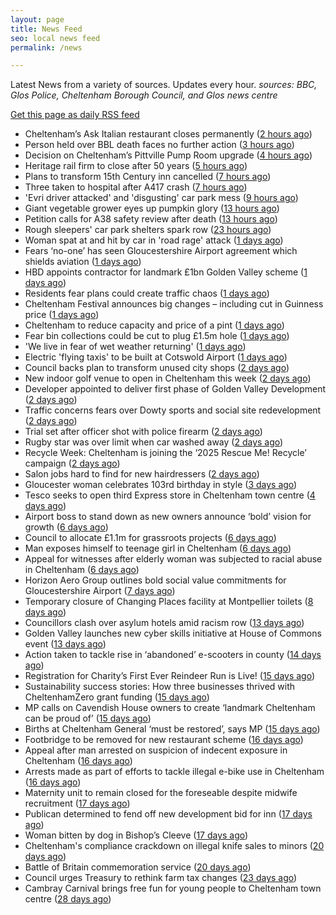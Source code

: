 ```yaml
---
layout: page
title: News Feed
seo: local news feed
permalink: /news

---
```


Latest News from a variety of sources. Updates every hour.
_sources: BBC, Glos Police, Cheltenham Borough Council, and Glos news centre_

[Get this page as daily RSS feed](/daily.rss)

<!-- news_marker starts -->
- Cheltenham’s Ask Italian restaurant closes permanently ([2 hours ago](https://gloucesternewscentre.co.uk/cheltenhams-ask-italian-restaurant-closes-permanently/))
- Person held over BBL death faces no further action ([3 hours ago](https://www.bbc.com/news/articles/cwywv3n18jmo?at_medium=RSS&at_campaign=rss))
- Decision on Cheltenham’s Pittville Pump Room upgrade ([4 hours ago](https://gloucesternewscentre.co.uk/decision-on-cheltenhams-pittville-pump-room-upgrade/))
- Heritage rail firm to close after 50 years ([5 hours ago](https://www.bbc.com/news/articles/c9dx9jyp942o?at_medium=RSS&at_campaign=rss))
- Plans to transform 15th Century inn cancelled ([7 hours ago](https://www.bbc.com/news/articles/cx2jxjg4mewo?at_medium=RSS&at_campaign=rss))
- Three taken to hospital after A417 crash ([7 hours ago](https://gloucesternewscentre.co.uk/three-taken-to-hospital-after-a417-crash/))
- 'Evri driver attacked' and 'disgusting' car park mess ([9 hours ago](https://www.bbc.com/news/articles/cyv6gem16l6o?at_medium=RSS&at_campaign=rss))
- Giant vegetable grower eyes up pumpkin glory ([13 hours ago](https://www.bbc.com/news/articles/c3drne54r35o?at_medium=RSS&at_campaign=rss))
- Petition calls for A38 safety review after death ([13 hours ago](https://www.bbc.com/news/articles/cr5qvprppp6o?at_medium=RSS&at_campaign=rss))
- Rough sleepers' car park shelters spark row ([23 hours ago](https://www.bbc.com/news/articles/cly6zkl533zo?at_medium=RSS&at_campaign=rss))
- Woman spat at and hit by car in 'road rage' attack ([1 days ago](https://www.bbc.com/news/articles/cpvl1ekevkdo?at_medium=RSS&at_campaign=rss))
- Fears ‘no-one’ has seen Gloucestershire Airport agreement which shields aviation ([1 days ago](https://gloucesternewscentre.co.uk/fears-no-one-has-seen-gloucestershire-airport-agreement-which-shields-aviation/))
- HBD appoints contractor for landmark £1bn Golden Valley scheme ([1 days ago](https://www.cheltenham.gov.uk/news/article/3052/hbd_appoints_contractor_for_landmark_1bn_golden_valley_scheme))
- Residents fear plans could create traffic chaos ([1 days ago](https://www.bbc.com/news/articles/cdergpg632zo?at_medium=RSS&at_campaign=rss))
- Cheltenham Festival announces big changes – including cut in Guinness price ([1 days ago](https://gloucesternewscentre.co.uk/cheltenham-festival-announces-big-changes-including-cut-in-guinness-price/))
- Cheltenham to reduce capacity and price of a pint ([1 days ago](https://www.bbc.com/sport/horse-racing/articles/c07vm2dp787o?at_medium=RSS&at_campaign=rss))
- Fear bin collections could be cut to plug £1.5m hole ([1 days ago](https://www.bbc.com/news/articles/cr5qen2m82ro?at_medium=RSS&at_campaign=rss))
- 'We live in fear of wet weather returning' ([1 days ago](https://www.bbc.com/news/articles/cx253qdq1qjo?at_medium=RSS&at_campaign=rss))
- Electric 'flying taxis' to be built at Cotswold Airport ([1 days ago](https://www.bbc.com/news/articles/cq65918vdp3o?at_medium=RSS&at_campaign=rss))
- Council backs plan to transform unused city shops ([2 days ago](https://www.bbc.com/news/articles/ce9rrjrk08lo?at_medium=RSS&at_campaign=rss))
- New indoor golf venue to open in Cheltenham this week ([2 days ago](https://gloucesternewscentre.co.uk/new-indoor-golf-venue-to-open-in-cheltenham-this-week/))
- Developer appointed to deliver first phase of Golden Valley Development ([2 days ago](https://gloucesternewscentre.co.uk/developer-appointed-to-deliver-first-phase-of-golden-valley-development/))
- Traffic concerns fears over Dowty sports and social site redevelopment ([2 days ago](https://gloucesternewscentre.co.uk/traffic-concerns-fears-over-dowty-sports-and-social-site-redevelopment/))
- Trial set after officer shot with police firearm ([2 days ago](https://www.bbc.com/news/articles/c306vn8v128o?at_medium=RSS&at_campaign=rss))
- Rugby star was over limit when car washed away ([2 days ago](https://www.bbc.com/news/articles/cj4y1vkpqrgo?at_medium=RSS&at_campaign=rss))
- Recycle Week: Cheltenham is joining the ‘2025 Rescue Me! Recycle’ campaign ([2 days ago](https://www.cheltenham.gov.uk/news/article/3051/recycle_week_cheltenham_is_joining_the_2025_rescue_me_recycle_campaign))
- Salon jobs hard to find for new hairdressers ([2 days ago](https://www.bbc.com/news/articles/c147klkg4ypo?at_medium=RSS&at_campaign=rss))
- Gloucester woman celebrates 103rd birthday in style ([3 days ago](https://gloucesternewscentre.co.uk/gloucester-woman-celebrates-103rd-birthday-in-style/))
- Tesco seeks to open third Express store in Cheltenham town centre ([4 days ago](https://gloucesternewscentre.co.uk/tesco-seeks-to-open-third-express-store-in-cheltenham-town-centre/))
- Airport boss to stand down as new owners announce ‘bold’ vision for growth ([6 days ago](https://gloucesternewscentre.co.uk/airport-boss-to-stand-down-as-new-owners-announce-bold-vision-for-growth/))
- Council to allocate £1.1m for grassroots projects ([6 days ago](https://gloucesternewscentre.co.uk/council-to-allocate-1-1m-for-grassroots-projects/))
- Man exposes himself to teenage girl in Cheltenham ([6 days ago](https://gloucesternewscentre.co.uk/man-exposes-himself-to-teenage-girl-in-cheltenham/))
- Appeal for witnesses after elderly woman was subjected to racial abuse in Cheltenham ([6 days ago](https://gloucesternewscentre.co.uk/appeal-for-witnesses-after-elderly-woman-was-subjected-to-racial-abuse-in-cheltenham/))
- Horizon Aero Group outlines bold social value commitments for Gloucestershire Airport ([7 days ago](https://www.cheltenham.gov.uk/news/article/3050/horizon_aero_group_outlines_bold_social_value_commitments_for_gloucestershire_airport))
- Temporary closure of Changing Places facility at Montpellier toilets ([8 days ago](https://www.cheltenham.gov.uk/news/article/3048/temporary_closure_of_changing_places_facility_at_montpellier_toilets))
- Councillors clash over asylum hotels amid racism row ([13 days ago](https://gloucesternewscentre.co.uk/councillors-clash-over-asylum-hotels-amid-racism-row/))
- Golden Valley launches new cyber skills initiative at  House of Commons event ([13 days ago](https://www.cheltenham.gov.uk/news/article/3047/golden_valley_launches_new_cyber_skills_initiative_at_house_of_commons_event))
- Action taken to tackle rise in ‘abandoned’ e-scooters in county ([14 days ago](https://gloucesternewscentre.co.uk/action-taken-to-tackle-rise-in-abandoned-e-scooters-in-county/))
- Registration for Charity’s First Ever Reindeer Run is Live! ([15 days ago](https://gloucesternewscentre.co.uk/registration-for-charitys-first-ever-reindeer-run-is-live/))
- Sustainability success stories: How three businesses thrived with CheltenhamZero grant funding ([15 days ago](https://www.cheltenham.gov.uk/news/article/3046/sustainability_success_stories_how_three_businesses_thrived_with_cheltenhamzero_grant_funding))
- MP calls on Cavendish House owners to create ‘landmark Cheltenham can be proud of’ ([15 days ago](https://gloucesternewscentre.co.uk/mp-calls-on-cavendish-house-owners-to-create-landmark-cheltenham-can-be-proud-of/))
- Births at Cheltenham General ‘must be restored’, says MP ([15 days ago](https://gloucesternewscentre.co.uk/births-at-cheltenham-general-must-be-restored-says-mp/))
- Footbridge to be removed for new restaurant scheme ([16 days ago](https://gloucesternewscentre.co.uk/footbridge-to-be-removed-for-new-restaurant-scheme/))
- Appeal after man arrested on suspicion of indecent exposure in Cheltenham ([16 days ago](https://gloucesternewscentre.co.uk/appeal-after-man-arrested-on-suspicion-of-indecent-exposure-in-cheltenham/))
- Arrests made as part of efforts to tackle illegal e-bike use in Cheltenham ([16 days ago](https://gloucesternewscentre.co.uk/arrests-made-as-part-of-efforts-to-tackle-illegal-e-bike-use-in-cheltenham/))
- Maternity unit to remain closed for the foreseable despite midwife recruitment ([17 days ago](https://gloucesternewscentre.co.uk/maternity-unit-to-remain-closed-for-the-foreseable-despite-midwife-recruitment/))
- Publican determined to fend off new development bid for inn ([17 days ago](https://gloucesternewscentre.co.uk/publican-determined-to-fend-off-new-development-bid-for-inn/))
- Woman bitten by dog in Bishop’s Cleeve ([17 days ago](https://gloucesternewscentre.co.uk/woman-bitten-by-dog-in-bishops-cleeve/))
- Cheltenham's compliance crackdown on illegal knife sales to minors ([20 days ago](https://www.cheltenham.gov.uk/news/article/3045/cheltenhams_compliance_crackdown_on_illegal_knife_sales_to_minors))
- Battle of Britain commemoration service ([20 days ago](https://www.cheltenham.gov.uk/news/article/3044/battle_of_britain_commemoration_service))
- Council urges Treasury to rethink farm tax changes ([23 days ago](https://www.bbc.co.uk/sounds/play/p0m063k7?at_medium=RSS&at_campaign=rss))
- Cambray Carnival brings free fun for young people to Cheltenham town centre ([28 days ago](https://www.cheltenham.gov.uk/news/article/3043/cambray_carnival_brings_free_fun_for_young_people_to_cheltenham_town_centre))

<!-- news_marker ends -->
